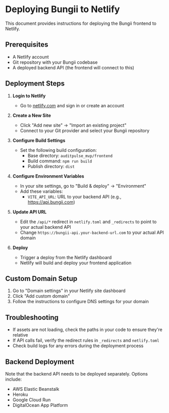 # Deploying Bungii to Netlify

This document provides instructions for deploying the Bungii frontend to Netlify.

## Prerequisites

- A Netlify account
- Git repository with your Bungii codebase
- A deployed backend API (the frontend will connect to this)

## Deployment Steps

1. **Login to Netlify**
   - Go to [netlify.com](https://netlify.com) and sign in or create an account

2. **Create a New Site**
   - Click "Add new site" → "Import an existing project"
   - Connect to your Git provider and select your Bungii repository

3. **Configure Build Settings**
   - Set the following build configuration:
     - Base directory: `auditpulse_mvp/frontend`
     - Build command: `npm run build`
     - Publish directory: `dist`

4. **Configure Environment Variables**
   - In your site settings, go to "Build & deploy" → "Environment"
   - Add these variables:
     - `VITE_API_URL`: URL to your backend API (e.g., https://api.bungii.com)

5. **Update API URL**
   - Edit the `/api/*` redirect in `netlify.toml` and `_redirects` to point to your actual backend API
   - Change `https://bungii-api.your-backend-url.com` to your actual API domain

6. **Deploy**
   - Trigger a deploy from the Netlify dashboard
   - Netlify will build and deploy your frontend application

## Custom Domain Setup

1. Go to "Domain settings" in your Netlify site dashboard
2. Click "Add custom domain"
3. Follow the instructions to configure DNS settings for your domain

## Troubleshooting

- If assets are not loading, check the paths in your code to ensure they're relative
- If API calls fail, verify the redirect rules in `_redirects` and `netlify.toml` 
- Check build logs for any errors during the deployment process

## Backend Deployment

Note that the backend API needs to be deployed separately. Options include:
- AWS Elastic Beanstalk
- Heroku
- Google Cloud Run
- DigitalOcean App Platform 
